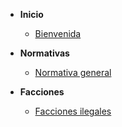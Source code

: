 * **Inicio**
  * [Bienvenida](README.md)

* **Normativas**
  * [Normativa general](normativas/general.md)

* **Facciones**
  * [Facciones ilegales](facciones/ilegales.md)